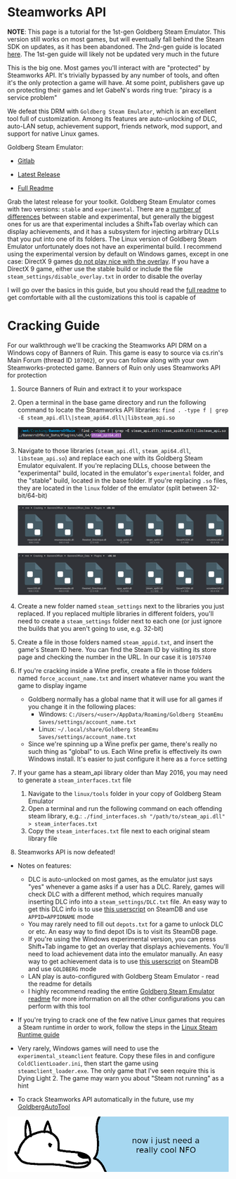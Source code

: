# **Steamworks API**

**NOTE**: This page is a tutorial for the 1st-gen Goldberg Steam Emulator. This version still works on most games, but will eventually fall behind the Steam SDK on updates, as it has been abandoned. The 2nd-gen guide is located [here](defeating_steamworks.md). The 1st-gen guide will likely not be updated very much in the future

This is the big one. Most games you'll interact with are "protected" by Steamworks API. It's trivially bypassed by any number of tools, and often it's the only protection a game will have. At some point, publishers gave up on protecting their games and let GabeN's words ring true: "piracy is a service problem"

We defeat this DRM with `Goldberg Steam Emulator`, which is an excellent tool full of customization. Among its features are auto-unlocking of DLC, auto-LAN setup, achievement support, friends network, mod support, and support for native Linux games.

Goldberg Steam Emulator:

  - [Gitlab](https://gitlab.com/Mr_Goldberg/goldberg_emulator)

  - [Latest Release](https://mr_goldberg.gitlab.io/goldberg_emulator/)

  - [Full Readme](https://gitlab.com/Mr_Goldberg/goldberg_emulator/-/blob/master/Readme_release.txt)

Grab the latest release for your toolkit. Goldberg Steam Emulator comes with two versions: `stable` and `experimental`. There are a [number of differences](https://gitlab.com/Mr_Goldberg/goldberg_emulator/-/blob/master/Readme_experimental.txt) between stable and experimental, but generally the biggest ones for us are that experimental includes a Shift+Tab overlay which can display achievements, and it has a subsystem for injecting arbitrary DLLs that you put into one of its folders. The Linux version of Goldberg Steam Emulator unfortunately does not have an experimental build. I recommend using the experimental version by default on Windows games, except in one case: DirectX 9 games [do not play nice with the overlay](https://gitlab.com/Mr_Goldberg/goldberg_emulator/-/issues/219). If you have a DirectX 9 game, either use the stable build or include the file `steam_settings/disable_overlay.txt` in order to disable the overlay

I will go over the basics in this guide, but you should read the [full readme](https://gitlab.com/Mr_Goldberg/goldberg_emulator/-/blob/master/Readme_release.txt) to get comfortable with all the customizations this tool is capable of

# Cracking Guide

For our walkthrough we'll be cracking the Steamworks API DRM on a Windows copy of Banners of Ruin. This game is easy to source via cs.rin's Main Forum (thread ID `107002`), or you can follow along with your own Steamworks-protected game. Banners of Ruin only uses Steamworks API for protection

1. Source Banners of Ruin and extract it to your workspace

2. Open a terminal in the base game directory and run the following command to locate the Steamworks API libraries: `find . -type f | grep -E steam_api.dll\|steam_api64.dll\|libsteam_api.so`

    ![BOR Search](images/BOR-Search-1st.png "Steam library search results")

3. Navigate to those libraries (`steam_api.dll`, `steam_api64.dll`, `libsteam_api.so`) and replace each one with its Goldberg Steam Emulator equivalent. If you're replacing DLLs, choose between the "experimental" build, located in the emulator's `experimental` folder, and the "stable" build, located in the base folder. If you're replacing `.so` files, they are located in the `linux` folder of the emulator (split between 32-bit/64-bit)

    ![BOR Old DLLs](images/BOR-OldDLLs-1st.png "Steam old DLLS")

    ![BOR New DLLs](images/BOR-NewDLLs-1st.png "Steam new DLLS")

4. Create a new folder named `steam_settings` next to the libraries you just replaced. If you replaced multiple libraries in different folders, you'll need to create a `steam_settings` folder next to each one (or just ignore the builds that you aren't going to use, e.g. 32-bit)

5. Create a file in those folders named `steam_appid.txt`, and insert the game's Steam ID here. You can find the Steam ID by visiting its store page and checking the number in the URL. In our case it is `1075740`

6. If you're cracking inside a Wine prefix, create a file in those folders named `force_account_name.txt` and insert whatever name you want the game to display ingame

    - Goldberg normally has a global name that it will use for all games if you change it in the following places:
      - Windows: `C:/Users/<user>/AppData/Roaming/Goldberg SteamEmu Saves/settings/account_name.txt`
      - Linux: `~/.local/share/Goldberg SteamEmu Saves/settings/account_name.txt`
    - Since we're spinning up a Wine prefix per game, there's really no such thing as "global" to us. Each Wine prefix is effectively its own Windows install. It's easier to just configure it here as a `force` setting

7. If your game has a steam_api library older than May 2016, you may need to generate a `steam_interfaces.txt` file

    1. Navigate to the `linux/tools` folder in your copy of Goldberg Steam Emulator
    2. Open a terminal and run the following command on each offending steam library, e.g.: `./find_interfaces.sh "/path/to/steam_api.dll" > steam_interfaces.txt`
    3. Copy the `steam_interfaces.txt` file next to each original steam library file

8. Steamworks API is now defeated!

- Notes on features:
    - DLC is auto-unlocked on most games, as the emulator just says "yes" whenever a game asks if a user has a DLC. Rarely, games will check DLC with a different method, which requires manually inserting DLC info into a `steam_settings/DLC.txt` file. An easy way to get this DLC info is to use [this userscript](https://github.com/Sak32009/GetDLCInfoFromSteamDB/) on SteamDB and use `APPID=APPIDNAME` mode
    - You may rarely need to fill out `depots.txt` for a game to unlock DLC or etc. An easy way to find depot IDs is to visit its SteamDB page.
    - If you're using the Windows experimental version, you can press Shift+Tab ingame to get an overlay that displays achievements. You'll need to load achievement data into the emulator manually. An easy way to get achievement data is to use [this userscript](https://github.com/Sak32009/GetDLCInfoFromSteamDB/) on SteamDB and use `GOLDBERG` mode
    - LAN play is auto-configured with Goldberg Steam Emulator - read the readme for details
    - I highly recommend reading the entire [Goldberg Steam Emulator readme](https://gitlab.com/Mr_Goldberg/goldberg_emulator/-/blob/master/Readme_release.txt) for more information on all the other configurations you can perform with this tool

- If you're trying to crack one of the few native Linux games that requires a Steam runtime in order to work, follow the steps in the [Linux Steam Runtime guide](../../Tools/Linux-Steam-Runtime/configuring_linux_steam_runtime.md)

- Very rarely, Windows games will need to use the `experimental_steamclient` feature. Copy these files in and configure `ColdClientLoader.ini`, then start the game using `steamclient_loader.exe`. The only game that I've seen require this is Dying Light 2. The game may warn you about "Steam not running" as a hint

- To crack Steamworks API automatically in the future, use my [GoldbergAutoTool](../../Tools/GoldbergAutoTool/goldbergautotool.md)

![wise yote has stars in his eyes](images/coolNFO.png "wise yote has stars in his eyes")
